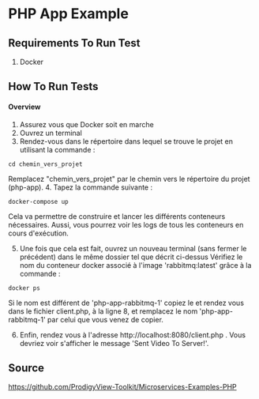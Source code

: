 # PHP App Example

## Requirements To Run Test
1. Docker


## How To Run Tests
#### Overview

1. Assurez vous que Docker soit en marche
2. Ouvrez un terminal
3. Rendez-vous dans le répertoire dans lequel se trouve le projet en utilisant la commande : 
```
cd chemin_vers_projet
```
Remplacez "chemin_vers_projet" par le chemin vers le répertoire du projet (php-app).
4. Tapez la commande suivante : 
```
docker-compose up
```
Cela va permettre de construire et lancer les différents conteneurs nécessaires. Aussi, vous pourrez voir les logs de tous les conteneurs en cours d'exécution.

5. Une fois que cela est fait, ouvrez un nouveau terminal (sans fermer le précédent) dans le même dossier tel que décrit ci-dessus
Vérifiez le nom du conteneur docker associé à l'image 'rabbitmq:latest' grâce à la commande : 
```
docker ps
```
Si le nom est différent de 'php-app-rabbitmq-1' copiez le et rendez vous dans le fichier client.php, à la ligne 8, et remplacez le nom 'php-app-rabbitmq-1' par celui que vous venez de copier.

6. Enfin, rendez vous à l'adresse http://localhost:8080/client.php . Vous devriez voir s'afficher le message 'Sent Video To Server!'.

## Source
<https://github.com/ProdigyView-Toolkit/Microservices-Examples-PHP>